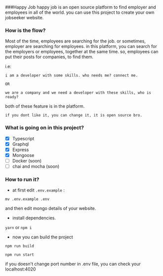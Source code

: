 ###Happy Job
happy job is an open source platform to find employer and employees in all of the world.
you can use this project to create your own jobseeker website. 

### How is the flow?
Most of the time, employees are searching for the job. or sometimes, employer are searching for employees. 
in this platform, you can search for the employers or employees, together at the same time. 
so, employees can put their posts for companies, to find them. 

i.e: 

```
i am a developer with some skills. who needs me? connect me. 

OR

we are a company and we need a developer with these skills, who is ready?
```
both of these feature is in the platform. 

`if you dont like it, you can change it, it is open source bro.`

### What is going on in this project?
 - [x] Typescript
 - [x] Graphql
 - [x] Express
 - [x] Mongoose
 - [ ] Docker (soon)
 - [ ] chai and mocha (soon)
 
 ### How to run it?
 - at first edit `.env.example` : 
 
 `mv .env.example .env`
 
 and then edit mongo details of your website.
 
 - install dependencies.
 
 `yarn` or `npm i`
 
 - now you can build the project
 
 `npm run build`
 
 `npm run start`
 
 if you doesn't change port number in .env file, you can check your localhost:4020 
 